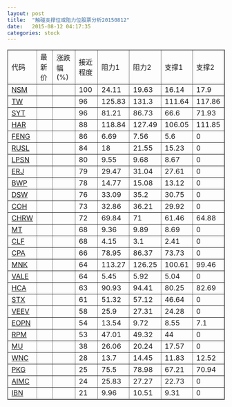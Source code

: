 ```yaml
---
layout: post
title:  "触碰支撑位或阻力位股票分析20150812"
date:   2015-08-12 04:17:35
categories: stock
---
```

<script type="text/javascript">
var stockList = []
stockList.push('gb_nsm');
stockList.push('gb_tw');
stockList.push('gb_syt');
stockList.push('gb_har');
stockList.push('gb_feng');
stockList.push('gb_rusl');
stockList.push('gb_lpsn');
stockList.push('gb_erj');
stockList.push('gb_bwp');
stockList.push('gb_dsw');
stockList.push('gb_coh');
stockList.push('gb_chrw');
stockList.push('gb_mt');
stockList.push('gb_clf');
stockList.push('gb_cpa');
stockList.push('gb_mnk');
stockList.push('gb_vale');
stockList.push('gb_hca');
stockList.push('gb_stx');
stockList.push('gb_veev');
stockList.push('gb_eopn');
stockList.push('gb_rpm');
stockList.push('gb_mu');
stockList.push('gb_wnc');
stockList.push('gb_pkg');
stockList.push('gb_aimc');
stockList.push('gb_ibn');
</script>
<table border="1">
 <tr>
 <td>代码</td>
 <td>最新价</td>
 <td>涨跌幅(%)</td>
 <td>接近程度</td>
 <td>阻力1</td>
 <td>阻力2</td>
 <td>支撑1</td>
 <td>支撑2</td>
</tr>
  <tr id="nsm" class="green">
  <td><a href="http://stock.finance.sina.com.cn/usstock/quotes/NSM.html" target="_blank">NSM</a></td><td></td><td></td><td>100</td><td>24.11</td><td>19.63</td><td>16.14</td><td>17.9</td></tr>
  <tr id="tw" class="red">
  <td><a href="http://stock.finance.sina.com.cn/usstock/quotes/TW.html" target="_blank">TW</a></td><td></td><td></td><td>96</td><td>125.83</td><td>131.3</td><td>111.64</td><td>117.86</td></tr>
  <tr id="syt" class="red">
  <td><a href="http://stock.finance.sina.com.cn/usstock/quotes/SYT.html" target="_blank">SYT</a></td><td></td><td></td><td>96</td><td>81.21</td><td>86.73</td><td>66.6</td><td>71.93</td></tr>
  <tr id="har" class="green">
  <td><a href="http://stock.finance.sina.com.cn/usstock/quotes/HAR.html" target="_blank">HAR</a></td><td></td><td></td><td>88</td><td>118.84</td><td>127.49</td><td>106.05</td><td>111.85</td></tr>
  <tr id="feng" class="red">
  <td><a href="http://stock.finance.sina.com.cn/usstock/quotes/FENG.html" target="_blank">FENG</a></td><td></td><td></td><td>86</td><td>6.69</td><td>7.56</td><td>5.6</td><td>0</td></tr>
  <tr id="rusl" class="red">
  <td><a href="http://stock.finance.sina.com.cn/usstock/quotes/RUSL.html" target="_blank">RUSL</a></td><td></td><td></td><td>84</td><td>18</td><td>21.55</td><td>15.23</td><td>0</td></tr>
  <tr id="lpsn" class="red">
  <td><a href="http://stock.finance.sina.com.cn/usstock/quotes/LPSN.html" target="_blank">LPSN</a></td><td></td><td></td><td>80</td><td>9.55</td><td>9.68</td><td>8.67</td><td>0</td></tr>
  <tr id="erj" class="green">
  <td><a href="http://stock.finance.sina.com.cn/usstock/quotes/ERJ.html" target="_blank">ERJ</a></td><td></td><td></td><td>79</td><td>29.47</td><td>31.04</td><td>27.61</td><td>0</td></tr>
  <tr id="bwp" class="green">
  <td><a href="http://stock.finance.sina.com.cn/usstock/quotes/BWP.html" target="_blank">BWP</a></td><td></td><td></td><td>78</td><td>14.77</td><td>15.08</td><td>13.12</td><td>0</td></tr>
  <tr id="dsw" class="red">
  <td><a href="http://stock.finance.sina.com.cn/usstock/quotes/DSW.html" target="_blank">DSW</a></td><td></td><td></td><td>76</td><td>33.09</td><td>35.2</td><td>30.75</td><td>0</td></tr>
  <tr id="coh" class="red">
  <td><a href="http://stock.finance.sina.com.cn/usstock/quotes/COH.html" target="_blank">COH</a></td><td></td><td></td><td>73</td><td>32.86</td><td>36.21</td><td>29.92</td><td>0</td></tr>
  <tr id="chrw" class="red">
  <td><a href="http://stock.finance.sina.com.cn/usstock/quotes/CHRW.html" target="_blank">CHRW</a></td><td></td><td></td><td>72</td><td>69.84</td><td>71</td><td>61.46</td><td>64.88</td></tr>
  <tr id="mt" class="red">
  <td><a href="http://stock.finance.sina.com.cn/usstock/quotes/MT.html" target="_blank">MT</a></td><td></td><td></td><td>68</td><td>9.36</td><td>9.89</td><td>8.69</td><td>0</td></tr>
  <tr id="clf" class="red">
  <td><a href="http://stock.finance.sina.com.cn/usstock/quotes/CLF.html" target="_blank">CLF</a></td><td></td><td></td><td>68</td><td>4.15</td><td>3.1</td><td>2.41</td><td>0</td></tr>
  <tr id="cpa" class="green">
  <td><a href="http://stock.finance.sina.com.cn/usstock/quotes/CPA.html" target="_blank">CPA</a></td><td></td><td></td><td>66</td><td>78.95</td><td>86.37</td><td>73.73</td><td>0</td></tr>
  <tr id="mnk" class="green">
  <td><a href="http://stock.finance.sina.com.cn/usstock/quotes/MNK.html" target="_blank">MNK</a></td><td></td><td></td><td>64</td><td>113.27</td><td>126.25</td><td>100.61</td><td>99.46</td></tr>
  <tr id="vale" class="red">
  <td><a href="http://stock.finance.sina.com.cn/usstock/quotes/VALE.html" target="_blank">VALE</a></td><td></td><td></td><td>64</td><td>5.45</td><td>5.92</td><td>5.04</td><td>0</td></tr>
  <tr id="hca" class="red">
  <td><a href="http://stock.finance.sina.com.cn/usstock/quotes/HCA.html" target="_blank">HCA</a></td><td></td><td></td><td>63</td><td>90.93</td><td>94.41</td><td>80.25</td><td>82.69</td></tr>
  <tr id="stx" class="red">
  <td><a href="http://stock.finance.sina.com.cn/usstock/quotes/STX.html" target="_blank">STX</a></td><td></td><td></td><td>61</td><td>51.32</td><td>57.12</td><td>46.64</td><td>0</td></tr>
  <tr id="veev" class="red">
  <td><a href="http://stock.finance.sina.com.cn/usstock/quotes/VEEV.html" target="_blank">VEEV</a></td><td></td><td></td><td>58</td><td>25.9</td><td>27.31</td><td>24.28</td><td>0</td></tr>
  <tr id="eopn" class="green">
  <td><a href="http://stock.finance.sina.com.cn/usstock/quotes/EOPN.html" target="_blank">EOPN</a></td><td></td><td></td><td>54</td><td>13.54</td><td>9.72</td><td>8.55</td><td>7.1</td></tr>
  <tr id="rpm" class="red">
  <td><a href="http://stock.finance.sina.com.cn/usstock/quotes/RPM.html" target="_blank">RPM</a></td><td></td><td></td><td>53</td><td>47.01</td><td>49.32</td><td>44</td><td>0</td></tr>
  <tr id="mu" class="green">
  <td><a href="http://stock.finance.sina.com.cn/usstock/quotes/MU.html" target="_blank">MU</a></td><td></td><td></td><td>38</td><td>26.06</td><td>20.24</td><td>17.57</td><td>0</td></tr>
  <tr id="wnc" class="green">
  <td><a href="http://stock.finance.sina.com.cn/usstock/quotes/WNC.html" target="_blank">WNC</a></td><td></td><td></td><td>28</td><td>13.7</td><td>14.45</td><td>11.83</td><td>12.52</td></tr>
  <tr id="pkg" class="green">
  <td><a href="http://stock.finance.sina.com.cn/usstock/quotes/PKG.html" target="_blank">PKG</a></td><td></td><td></td><td>25</td><td>75.5</td><td>78.98</td><td>67.21</td><td>70.94</td></tr>
  <tr id="aimc" class="red">
  <td><a href="http://stock.finance.sina.com.cn/usstock/quotes/AIMC.html" target="_blank">AIMC</a></td><td></td><td></td><td>24</td><td>25.83</td><td>27.27</td><td>22.73</td><td>0</td></tr>
  <tr id="ibn" class="red">
  <td><a href="http://stock.finance.sina.com.cn/usstock/quotes/IBN.html" target="_blank">IBN</a></td><td></td><td></td><td>21</td><td>9.96</td><td>10.51</td><td>9.31</td><td>0</td></tr>
</table>
